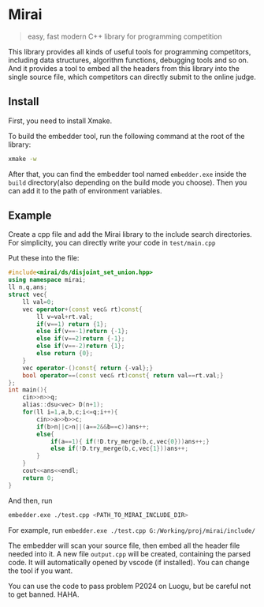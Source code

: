 # Mirai

> easy, fast modern C++ library for programming competition

This library provides all kinds of useful tools for programming competitors, including data structures, algorithm functions, debugging tools and so on. And it provides a tool to embed all the headers from this library into the single source file, which competitors can directly submit to the online judge.

## Install

First, you need to install Xmake.

To build the embedder tool, run the following command at the root of the library:

```bash
xmake -w
```

After that, you can find the embedder tool named `embedder.exe` inside the `build` directory(also depending on the build mode you choose). Then you can add it to the path of environment variables.

## Example

Create a cpp file and add the Mirai library to the include search directories. For simplicity, you can directly write your code in `test/main.cpp`

Put these into the file:

```cpp
#include<mirai/ds/disjoint_set_union.hpp>
using namespace mirai;
ll n,q,ans;
struct vec{
    ll val=0;
    vec operator+(const vec& rt)const{
        ll v=val+rt.val;
        if(v==1) return {1};
        else if(v==-1)return {-1};
        else if(v==2)return {-1};
        else if(v==-2)return {1};
        else return {0};
    }
    vec operator-()const{ return {-val};}
    bool operator==(const vec& rt)const{ return val==rt.val;}
};
int main(){
    cin>>n>>q;
    alias::dsu<vec> D(n+1);
    for(ll i=1,a,b,c;i<=q;i++){
        cin>>a>>b>>c;
        if(b>n||c>n||(a==2&&b==c))ans++;
        else{
            if(a==1){ if(!D.try_merge(b,c,vec{0}))ans++;}
            else if(!D.try_merge(b,c,vec{1}))ans++;
        }
    }
    cout<<ans<<endl;
    return 0;
}
```

And then, run

```bash
embedder.exe ./test.cpp <PATH_TO_MIRAI_INCLUDE_DIR>
```

For example, run `embedder.exe ./test.cpp G:/Working/proj/mirai/include/`

The embedder will scan your source file, then embed all the header file needed into it. A new file `output.cpp` will be created, containing the parsed code. It will automatically opened by vscode (if installed). You can change the tool if you want.

You can use the code to pass problem P2024 on Luogu, but be careful not to get banned. HAHA.